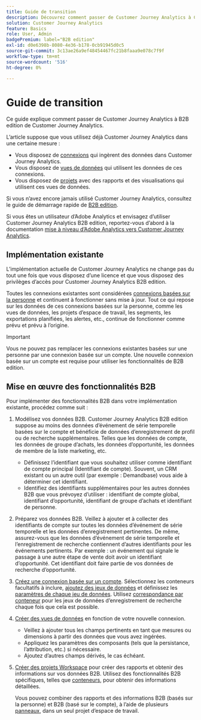 ```yaml
---
title: Guide de transition
description: Découvrez comment passer de Customer Journey Analytics à Customer Journey Analytics B2B edition
solution: Customer Journey Analytics
feature: Basics
role: User, Admin
badgePremium: label="B2B edition"
exl-id: d0e6398b-8080-4e36-b178-0cb91945d0c5
source-git-commit: 3c13ae26a9ef48454467fc21b8faaa9e078c7f9f
workflow-type: tm+mt
source-wordcount: '516'
ht-degree: 0%

---
```


# Guide de transition

Ce guide explique comment passer de Customer Journey Analytics à B2B edition de Customer Journey Analytics.

L’article suppose que vous utilisez déjà Customer Journey Analytics dans une certaine mesure :

* Vous disposez de [connexions](/help/connections/overview.md) qui ingèrent des données dans Customer Journey Analytics.
* Vous disposez de [vues de données](/help/data-views/data-views.md) qui utilisent les données de ces connexions.
* Vous disposez de [projets](/help/analysis-workspace/home.md) avec des rapports et des visualisations qui utilisent ces vues de données.

Si vous n’avez encore jamais utilisé Customer Journey Analytics, consultez le guide de démarrage rapide de [B2B edition](cja-b2b-quick-start-guide.md).

Si vous êtes un utilisateur d’Adobe Analytics et envisagez d’utiliser Customer Journey Analytics B2B edition, reportez-vous d’abord à la documentation [mise à niveau d’Adobe Analytics vers Customer Journey Analytics](cja-upgrade/cja-upgrade-recommendations.md).


## Implémentation existante

L’implémentation actuelle de Customer Journey Analytics ne change pas du tout une fois que vous disposez d’une licence et que vous disposez des privilèges d’accès pour Customer Journey Analytics B2B edition.

Toutes les connexions existantes sont considérées [connexions basées sur la personne](cja-b2b-concepts-features.md#connections-and-identifiers) et continuent à fonctionner sans mise à jour. Tout ce qui repose sur les données de ces connexions basées sur la personne, comme les vues de données, les projets d’espace de travail, les segments, les exportations planifiées, les alertes, etc., continue de fonctionner comme prévu et prévu à l’origine.

>[!IMPORTANT]
>
>Vous ne pouvez pas remplacer les connexions existantes basées sur une personne par une connexion basée sur un compte. Une nouvelle connexion basée sur un compte est requise pour utiliser les fonctionnalités de B2B edition.
>


## Mise en œuvre des fonctionnalités B2B

Pour implémenter des fonctionnalités B2B dans votre implémentation existante, procédez comme suit :

1. Modélisez vos données B2B. Customer Journey Analytics B2B edition suppose au moins des données d’événement de série temporelle basées sur le compte et bénéficie de données d’enregistrement de profil ou de recherche supplémentaires. Telles que les données de compte, les données de groupe d’achats, les données d’opportunité, les données de membre de la liste marketing, etc.

   * Définissez l’identifiant que vous souhaitez utiliser comme identifiant de compte principal (Identifiant de compte). Souvent, un CRM existant ou un autre outil (par exemple : Demandbase) vous aide à déterminer cet identifiant.
   * Identifiez des identifiants supplémentaires pour les autres données B2B que vous prévoyez d’utiliser : identifiant de compte global, identifiant d’opportunité, identifiant de groupe d’achats et identifiant de personne.

1. Préparez vos données B2B. Veillez à ajouter et à collecter des identifiants de compte sur toutes les données d’événement de série temporelle et les données d’enregistrement pertinentes. De même, assurez-vous que les données d’événement de série temporelle et l’enregistrement de recherche contiennent d’autres identifiants pour les événements pertinents. Par exemple : un événement qui signale le passage à une autre étape de vente doit avoir un identifiant d’opportunité. Cet identifiant doit faire partie de vos données de recherche d’opportunité.

1. [Créez une connexion basée sur un compte](/help/connections/create-connection.md#account-based-connection). Sélectionnez les conteneurs facultatifs à inclure, [ajoutez des jeux de données](/help/connections/create-connection.md#add-datasets) et définissez les [paramètres de chaque jeu de données](/help/connections/create-connection.md#dataset-settings). Utilisez [correspondance par conteneur](cja-b2b-concepts-features.md#match-by-container) pour les jeux de données d’enregistrement de recherche chaque fois que cela est possible.

1. [Créer des vues de données](/help/data-views/create-dataview.md) en fonction de votre nouvelle connexion.

   * Veillez à ajouter tous les champs pertinents en tant que mesures ou dimensions à partir des données que vous avez ingérées.
   * Appliquez les paramètres des composants (tels que la persistance, l’attribution, etc.) si nécessaire.
   * Ajoutez d’autres champs dérivés, le cas échéant.

1. [Créer des projets Workspace](/help/analysis-workspace/build-workspace-project/create-projects.md) pour créer des rapports et obtenir des informations sur vos données B2B. Utilisez des fonctionnalités B2B spécifiques, telles que [conteneurs](cja-b2b-concepts-features.md#containers), pour obtenir des informations détaillées.

   Vous pouvez combiner des rapports et des informations B2B (basés sur la personne) et B2B (basé sur le compte), à l’aide de plusieurs [panneaux](/help/analysis-workspace/c-panels/panels.md), dans un seul projet d’espace de travail.
